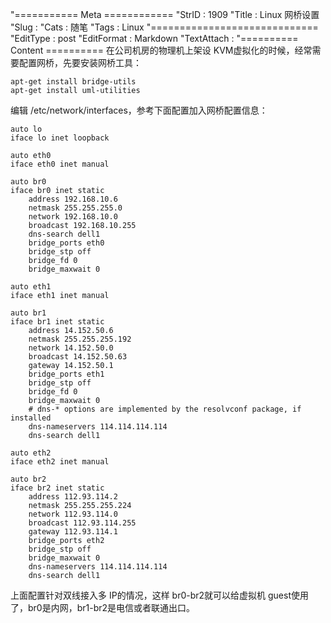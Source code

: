 "=========== Meta ============
"StrID : 1909
"Title : Linux 网桥设置
"Slug  : 
"Cats  : 随笔
"Tags  : Linux
"=============================
"EditType   : post
"EditFormat : Markdown
"TextAttach : 
"========== Content ==========
在公司机房的物理机上架设 KVM虚拟化的时候，经常需要配置网桥，先要安装网桥工具：

```text
apt-get install bridge-utils   
apt-get install uml-utilities
```

编辑 /etc/network/interfaces，参考下面配置加入网桥配置信息：
 
```text
auto lo
iface lo inet loopback

auto eth0
iface eth0 inet manual

auto br0
iface br0 inet static
	address 192.168.10.6
	netmask 255.255.255.0
	network 192.168.10.0
	broadcast 192.168.10.255
	dns-search dell1
	bridge_ports eth0
	bridge_stp off
	bridge_fd 0
	bridge_maxwait 0

auto eth1
iface eth1 inet manual

auto br1
iface br1 inet static
	address 14.152.50.6
	netmask 255.255.255.192
	network 14.152.50.0
	broadcast 14.152.50.63
	gateway 14.152.50.1
	bridge_ports eth1
	bridge_stp off
	bridge_fd 0
	bridge_maxwait 0
	# dns-* options are implemented by the resolvconf package, if installed
	dns-nameservers 114.114.114.114
	dns-search dell1

auto eth2
iface eth2 inet manual

auto br2
iface br2 inet static
	address 112.93.114.2
	netmask 255.255.255.224
	network 112.93.114.0
	broadcast 112.93.114.255
	gateway 112.93.114.1
	bridge_ports eth2
	bridge_stp off
	bridge_maxwait 0
	dns-nameservers 114.114.114.114
	dns-search dell1

```

上面配置针对双线接入多 IP的情况，这样 br0-br2就可以给虚拟机 guest使用了，br0是内网，br1-br2是电信或者联通出口。

